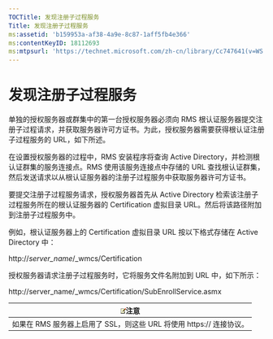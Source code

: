 ```yaml
---
TOCTitle: 发现注册子过程服务
Title: 发现注册子过程服务
ms:assetid: 'b159953a-af38-4a9e-8c87-1aff5fb4e366'
ms:contentKeyID: 18112693
ms:mtpsurl: 'https://technet.microsoft.com/zh-cn/library/Cc747641(v=WS.10)'
---
```


发现注册子过程服务
==================

单独的授权服务器或群集中的第一台授权服务器必须向 RMS 根认证服务器提交注册子过程请求，并获取服务器许可方证书。为此，授权服务器需要获得根认证注册子过程服务的 URL，如下所述。

在设置授权服务器的过程中，RMS 安装程序将查询 Active Directory，并检测根认证群集的服务连接点。RMS 使用该服务连接点中存储的 URL 查找根认证群集，然后发送请求以从根认证服务器的注册子过程服务中获取服务器许可方证书。

要提交注册子过程服务请求，授权服务器首先从 Active Directory 检索该注册子过程服务所在的根认证服务器的 Certification 虚拟目录 URL。然后将该路径附加到注册子过程服务中。

例如，根认证服务器上的 Certification 虚拟目录 URL 按以下格式存储在 Active Directory 中：

http://*server\_name*/\_wmcs/Certification

授权服务器请求注册子过程服务时，它将服务文件名附加到 URL 中，如下所示：

http://server\_name/\_wmcs/Certification/SubEnrollService.asmx

| ![](images/Cc747641.note(WS.10).gif)注意 |
|-----------------------------------------------------------------------|
| 如果在 RMS 服务器上启用了 SSL，则这些 URL 将使用 https:// 连接协议。  |
